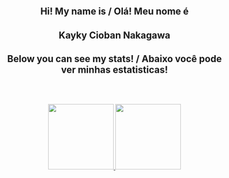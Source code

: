 <h2 align="center">Hi! My name is / Olá! Meu nome é</h2>
<h2 align="center">Kayky Cioban Nakagawa</h2>
<h2 align="center">Below you can see my stats! / Abaixo você pode ver minhas estatisticas!</h2>

  <br></br>
<div align="center">
  <a href="https://github.com/Kcioban">
  <img height="150em" src="https://github-readme-stats.vercel.app/api?username=Kcioban&show_icons=true&theme=dracula&include_all_comsits=true&count_private=true"/>
    <img height="150em" src="https://github-readme-stats.vercel.app/api/top-langs/?username=Kcioban&layout=compact&langs_count=7&theme=dracula"/>
</div>
  <br>
<div align="center">
  <a href="https://linktr.ee/KaykyCiobanNakagawa">
</div>
